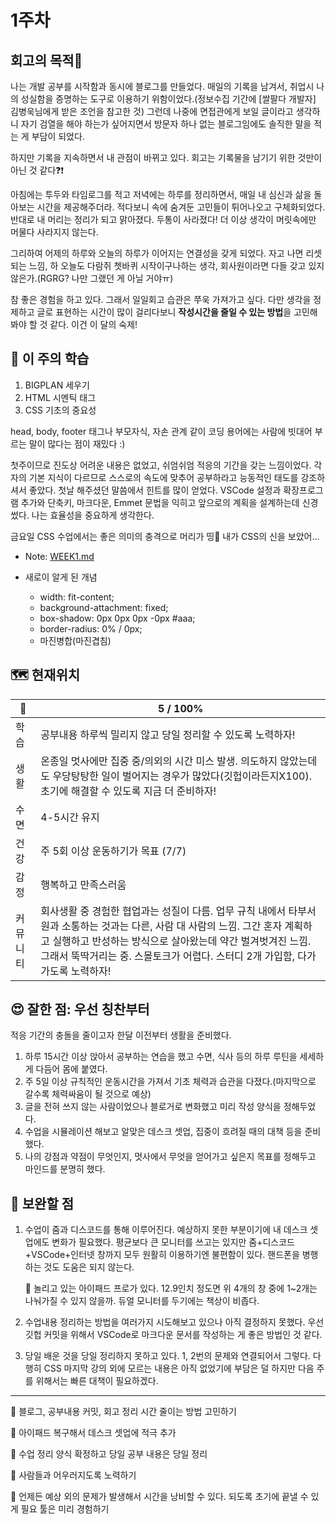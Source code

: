 # 1주차
## 회고의 목적📜 
나는 개발 공부를 시작함과 동시에 블로그를 만들었다. 
매일의 기록을 남겨서, 취업시 나의 성실함을 증명하는 도구로 이용하기 위함이었다.(정보수집 기간에 [쌀팔다 개발자] 김병욱님에게 받은 조언을 참고한 것) 그런데 나중에 면접관에게 보일 글이라고 생각하니 자기 검열을 해야 하는가 싶어지면서 방문자 하나 없는 블로그임에도 솔직한 말을 적는 게 부담이 되었다.

하지만 기록을 지속하면서 내 관점이 바뀌고 있다. 회고는 기록물을 남기기 위한 것만이 아닌 것 같다❓❗ 

아침에는 투두와 타임로그를 적고 저녁에는 하루를 정리하면서, 매일 내 심신과 삶을 돌아보는 시간을 제공해주더라. 적다보니 속에 숨겨둔 고민들이 튀어나오고 구체화되었다. 반대로 내 머리는 정리가 되고 맑아졌다. 두통이 사라졌다! 더 이상 생각이 머릿속에만 머물다 사라지지 않는다. 

그리하여 어제의 하루와 오늘의 하루가 이어지는 연결성을 갖게 되었다. 자고 나면 리셋되는 느낌, 하 오늘도 다람쥐 쳇바퀴 시작이구나하는 생각, 회사원이라면 다들 갖고 있지 않은가.(RGRG? 나만 그랬던 게 아닐 거야ㅠ) 

참 좋은 경험을 하고 있다. 그래서 일일회고 습관은 쭈욱 가져가고 싶다. 다만 생각을 정제하고 글로 표현하는 시간이 많이 걸리다보니 **작성시간을 줄일 수 있는 방법**을 고민해봐야 할 것 같다. 이건 이 달의 숙제!

## 📓 이 주의 학습

1. BIGPLAN 세우기
2. HTML 시멘틱 태그
3. CSS 기초의 중요성

head, body, footer 태그나 부모자식, 자손 관계 같이 코딩 용어에는 사람에 빗대어 부르는 말이 많다는 점이 재밌다 :)

첫주이므로 진도상 어려운 내용은 없었고, 쉬엄쉬엄 적응의 기간을 갖는 느낌이었다. 각자의 기본 지식이 다르므로 스스로의 속도에 맞추어 공부하라고 능동적인 태도를 강조하셔서 좋았다. 첫날 해주셨던 말씀에서 힌트를 많이 얻었다. VSCode 설정과 확장프로그램 추가와 단축키, 마크다운, Emmet 문법을 익히고 앞으로의 계획을 설계하는데 신경썼다. 나는 효율성을 중요하게 생각한다.

금요일 CSS 수업에서는 좋은 의미의 충격으로 머리가 띵🥶 내가 CSS의 신을 보았어... 
* Note: [WEEK1.md](https://github.com/itso-wavy/babyLion/blob/main/week1.md)

* 새로이 알게 된 개념
  * width: fit-content;
  * background-attachment: fixed;
  * box-shadow: 0px 0px 0px -0px #aaa;
  * border-radius: 0% / 0px;
  * 마진병합(마진겹침)


## 🗺️ 현재위치

 🐾 |5 / 100%
--  |--
학습| 공부내용 하루씩 밀리지 않고 당일 정리할 수 있도록 노력하자!
생활| 온종일 멋사에만 집중 중/의외의 시간 미스 발생. 의도하지 않았는데도 우당탕탕한 일이 벌어지는 경우가 많았다(깃헙이라든지X100). 초기에 해결할 수 있도록 지금 더 준비하자!
수면| 4-5시간 유지
건강| 주 5회 이상 운동하기가 목표 (7/7)
감정| 행복하고 만족스러움
커뮤니티| 회사생활 중 경험한 협업과는 성질이 다름. 업무 규칙 내에서 타부서원과 소통하는 것과는 다른, 사람 대 사람의 느낌. 그간 혼자 계획하고 실행하고 반성하는 방식으로 살아왔는데 약간 벌겨벗겨진 느낌. 그래서 뚝딱거리는 중. 스몰토크가 어렵다. 스터디 2개 가입함, 다가가도록 노력하자!
  
## 😍 잘한 점: 우선 칭찬부터

적응 기간의 충돌을 줄이고자 한달 이전부터 생활을 준비했다.

1. 하루 15시간 이상 앉아서 공부하는 연습을 했고 수면, 식사 등의 하루 루틴을 세세하게 다듬어 몸에 붙였다.
2. 주 5일 이상 규칙적인 운동시간을 가져서 기초 체력과 습관을 다졌다.(마지막으로 갈수록 체력싸움이 될 것으로 예상)
3. 글을 전혀 쓰지 않는 사람이었으나 블로거로 변화했고 미리 작성 양식을 정해두었다.
4. 수업을 시뮬레이션 해보고 알맞은 데스크 셋업, 집중이 흐려질 때의 대책 등을 준비했다.
5. 나의 강점과 약점이 무엇인지, 멋사에서 무엇을 얻어가고 싶은지 목표를 정해두고 마인드를 분명히 했다.

## 🤢 보완할 점

1. 수업이 줌과 디스코드를 통해 이루어진다. 예상하지 못한 부분이기에 내 데스크 셋업에도 변화가 필요했다. 평균보다 큰 모니터를 쓰고는 있지만 줌+디스코드+VSCode+인터넷 창까지 모두 원활히 이용하기엔 불편함이 있다. 핸드폰을 병행하는 것도 도움은 되지 않는다. 

   💬 놀리고 있는 아이패드 프로가 있다. 12.9인치 정도면 위 4개의 창 중에 1~2개는 나눠가질 수 있지 않을까. 듀얼 모니터를 두기에는 책상이 비좁다.

2. 수업내용 정리하는 방법을 여러가지 시도해보고 있으나 아직 결정하지 못했다. 우선 깃헙 커밋을 위해서 VSCode로 마크다운 문서를 작성하는 게 좋은 방법인 것 같다.
   
3. 당일 배운 것을 당일 정리하지 못하고 있다. 1, 2번의 문제와 연결되어서 그렇다. 다행히 CSS 마지막 강의 외에 모르는 내용은 아직 없었기에 부담은 덜 하지만 다음 주를 위해서는 빠른 대책이 필요하겠다. 

---

🚩 블로그, 공부내용 커밋, 회고 정리 시간 줄이는 방법 고민하기

🚩 아이패드 복구해서 데스크 셋업에 적극 추가

🚩 수업 정리 양식 확정하고 당일 공부 내용은 당일 정리

🚩 사람들과 어우러지도록 노력하기

🚩 언제든 예상 외의 문제가 발생해서 시간을 낭비할 수 있다. 되도록 초기에 끝낼 수 있게 필요 툴은 미리 경험하기



